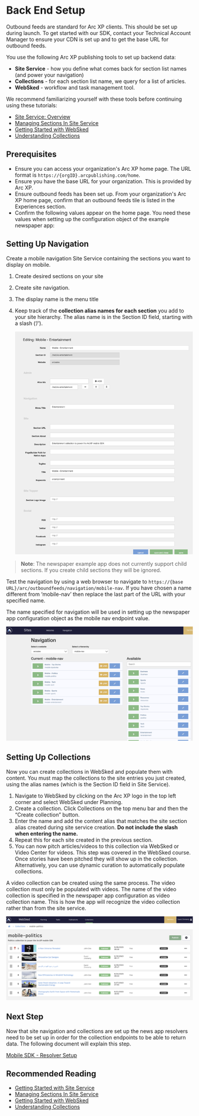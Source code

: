 # Back End Setup

Outbound feeds are standard for Arc XP clients. This should be set up during launch. To get started with our SDK, contact your Technical Account Manager to ensure your CDN is set up and to get the base URL for outbound feeds.

You use the following Arc XP publishing tools to set up backend data:

* **Site Service** - how you define what comes back for section list names (and power your navigation)
* **Collections** - for each section list name, we query for a list of articles.
* **WebSked** - workflow and task management tool.

We recommend familiarizing yourself with these tools before continuing using these tutorials:

* [Site Service: Overview](https://docs.arcxp.com/en/products/site-service/getting-started-with-site-service.html)
* [Managing Sections In Site Service](https://docs.arcxp.com/en/products/site-service/managing-sections-and-fields-in-site-service.html)
* [Getting Started with WebSked](https://docs.arcxp.com/en/products/websked/getting-started-with-websked.html)
* [Understanding Collections](https://docs.arcxp.com/en/products/websked/understanding-collections.html)

## Prerequisites

* Ensure you can access your organization's Arc XP home page. The URL format is `https://{orgID}.arcpublishing.com/home`.
* Ensure you have the base URL for your organization. This is provided by Arc XP.
* Ensure outbound feeds has been set up. From your organization's Arc XP home page, confirm that an outbound feeds tile is listed in the Experiences section.
* Confirm the following values appear on the home page. You need these values when setting up the configuration object of the example newspaper app:

## Setting Up Navigation

Create a mobile navigation Site Service containing the sections you want to display on mobile.

1. Create desired sections on your site
2. Create site navigation.
3. The display name is the menu title
4. Keep track of the **collection alias names for each section** you add to your site hierarchy. The alias name is in the Section ID field, starting with a slash (’/’).  

    ![Site Service Example](../images/editing-mobile-entertainment.png)

> **Note**: The newspaper example app does not currently support child sections. If you create child sections they will be ignored.

Test the navigation by using a web browser to navigate to `https://{base URL}/arc/outboundfeeds/navigation/mobile-nav`. If you have chosen a name different from ‘mobile-nav’ then replace the last part of the URL with your specified name.

The name specified for navigation will be used in setting up the newspaper app configuration object as the mobile nav endpoint value.

![Set up navigation with sections](../images/navigation.png)

## Setting Up Collections

Now you can create collections in WebSked and populate them with content. You must map the collections to the site entries you just created, using the alias names (which is the Section ID field in Site Service).

1. Navigate to WebSked by clicking on the Arc XP logo in the top left corner and select WebSked under Planning.
2. Create a collection. Click Collections on the top menu bar and then the “Create collection” button.
3. Enter the name and add the content alias that matches the site section alias created during site service creation. **Do not include the slash when entering the name.**
4. Repeat this for each site created in the previous section.
5. You can now pitch articles/videos to this collection via WebSked or Video Center for videos. This step was covered in the WebSked course. Once stories have been pitched they will show up in the collection. Alternatively, you can use dynamic curation to automatically populate collections.

A video collection can be created using the same process. The video collection must only be populated with videos. The name of the video collection is specified in the newspaper app configuration as video collection name. This is how the app will recognize the video collection rather than from the site service.

![Collection Example](../images/websked.png)

## Next Step

Now that site navigation and collections are set up the news app resolvers need to be set up in order for the collection endpoints to be able to return data. The following document will explain this step.

[Mobile SDK - Resolver Setup](mobile-sdk-resolver-setup.md)

## Recommended Reading

* [Getting Started with Site Service](https://docs.arcxp.com/en/products/site-service/getting-started-with-site-service.html)
* [Managing Sections In Site Service](https://docs.arcxp.com/en/products/site-service/managing-sections-and-fields-in-site-service.html)
* [Getting Started with WebSked](https://docs.arcxp.com/en/products/websked/getting-started-with-websked.html)
* [Understanding Collections](https://docs.arcxp.com/en/products/websked/understanding-collections.html)
